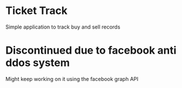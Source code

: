 # Ticket Track
Simple application to track buy and sell records

# Discontinued due to facebook anti ddos system 
Might keep working on it using the facebook graph API

